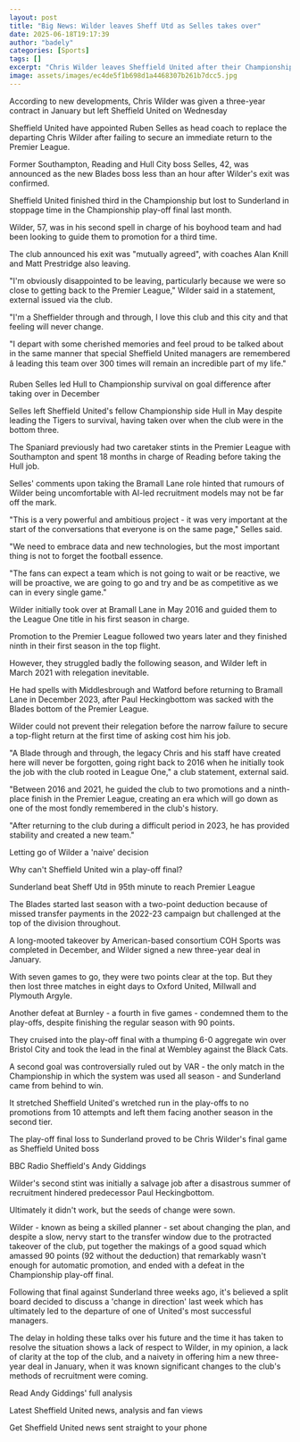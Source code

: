 ```yaml
---
layout: post
title: "Big News: Wilder leaves Sheff Utd as Selles takes over"
date: 2025-06-18T19:17:39
author: "badely"
categories: [Sports]
tags: []
excerpt: "Chris Wilder leaves Sheffield United after their Championship play-off final defeat, with Ruben Selles appointed to replace him."
image: assets/images/ec4de5f1b698d1a4468307b261b7dcc5.jpg
---
```


According to new developments, Chris Wilder was given a three-year contract in January but left Sheffield United on Wednesday

Sheffield United have appointed Ruben Selles as head coach to replace the departing Chris Wilder after failing to secure an immediate return to the Premier League.

Former Southampton, Reading and Hull City boss Selles, 42, was announced as the new Blades boss less than an hour after Wilder's exit was confirmed.

Sheffield United finished third in the Championship but lost to Sunderland in stoppage time in the Championship play-off final last month.

Wilder, 57, was in his second spell in charge of his boyhood team and had been looking to guide them to promotion for a third time.

The club announced his exit was "mutually agreed", with coaches Alan Knill and Matt Prestridge also leaving.

"I'm obviously disappointed to be leaving, particularly because we were so close to getting back to the Premier League," Wilder said in a statement, external issued via the club.

"I'm a Sheffielder through and through, I love this club and this city and that feeling will never change. 

"I depart with some cherished memories and feel proud to be talked about in the same manner that special Sheffield United managers are remembered â leading this team over 300 times will remain an incredible part of my life."

Ruben Selles led Hull to Championship survival on goal difference after taking over in December

Selles left Sheffield United's fellow Championship side Hull in May despite leading the Tigers to survival, having taken over when the club were in the bottom three.

The Spaniard previously had two caretaker stints in the Premier League with Southampton and spent 18 months in charge of Reading before taking the Hull job.

Selles' comments upon taking the Bramall Lane role hinted that rumours of Wilder being uncomfortable with AI-led recruitment models may not be far off the mark.

"This is a very powerful and ambitious project - it was very important at the start of the conversations that everyone is on the same page," Selles said.

"We need to embrace data and new technologies, but the most important thing is not to forget the football essence.

"The fans can expect a team which is not going to wait or be reactive, we will be proactive, we are going to go and try and be as competitive as we can in every single game."

Wilder initially took over at Bramall Lane in May 2016 and guided them to the League One title in his first season in charge.

Promotion to the Premier League followed two years later and they finished ninth in their first season in the top flight.

However, they struggled badly the following season, and Wilder left in March 2021 with relegation inevitable.

He had spells with Middlesbrough and Watford before returning to Bramall Lane in December 2023, after Paul Heckingbottom was sacked with the Blades bottom of the Premier League.

Wilder could not prevent their relegation before the narrow failure to secure a top-flight return at the first time of asking cost him his job.

"A Blade through and through, the legacy Chris and his staff have created here will never be forgotten, going right back to 2016 when he initially took the job with the club rooted in League One," a club statement, external said.

"Between 2016 and 2021, he guided the club to two promotions and a ninth-place finish in the Premier League, creating an era which will go down as one of the most fondly remembered in the club's history.

"After returning to the club during a difficult period in 2023, he has provided stability and created a new team."

Letting go of Wilder a 'naive' decision

Why can't Sheffield United win a play-off final?

Sunderland beat Sheff Utd in 95th minute to reach Premier League

The Blades started last season with a two-point deduction because of missed transfer payments in the 2022-23 campaign but challenged at the top of the division throughout.

A long-mooted takeover by American-based consortium COH Sports was completed in December, and Wilder signed a new three-year deal in January.

With seven games to go, they were two points clear at the top. But they then lost three matches in eight days to Oxford United, Millwall and Plymouth Argyle.

Another defeat at Burnley - a fourth in five games - condemned them to the play-offs, despite finishing the regular season with 90 points.  

They cruised into the play-off final with a thumping 6-0 aggregate win over Bristol City and took the lead in the final at Wembley against the Black Cats.

A second goal was controversially ruled out by VAR - the only match in the Championship in which the system was used all season - and Sunderland came from behind to win.

It stretched Sheffield United's wretched run in the play-offs to no promotions from 10 attempts and left them facing another season in the second tier.

The play-off final loss to Sunderland proved to be Chris Wilder's final game as Sheffield United boss

BBC Radio Sheffield's Andy Giddings

Wilder's second stint was initially a salvage job after a disastrous summer of recruitment hindered predecessor Paul Heckingbottom. 

Ultimately it didn't work, but the seeds of change were sown.

Wilder - known as being a skilled planner - set about changing the plan, and despite a slow, nervy start to the transfer window due to the protracted takeover of the club, put together the makings of a good squad which amassed 90 points (92 without the deduction) that remarkably wasn't enough for automatic promotion, and ended with a defeat in the Championship play-off final.

Following that final against Sunderland three weeks ago, it's believed a split board decided to discuss a 'change in direction' last week which has ultimately led to the departure of one of United's most successful managers.

The delay in holding these talks over his future and the time it has taken to resolve the situation shows a lack of respect to Wilder, in my opinion, a lack of clarity at the top of the club, and a naivety in offering him a new three-year deal in January, when it was known significant changes to the club's methods of recruitment were coming.

Read Andy Giddings' full analysis

Latest Sheffield United news, analysis and fan views

Get Sheffield United news sent straight to your phone

